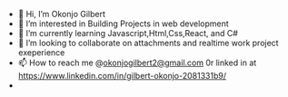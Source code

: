 - 👋 Hi, I’m Okonjo Gilbert
- 👀 I’m interested in Building Projects in web development
- 🌱 I’m currently learning Javascript,Html,Css,React, and C#
- 💞️ I’m looking to collaborate on attachments and realtime work project exeperience
- 📫 How to reach me @okonjogilbert2@gmail.com 0r linked in at https://www.linkedin.com/in/gilbert-okonjo-2081331b9/
- 

<!---
OpondoG/OpondoG is a ✨ special ✨ repository because its `README.md` (this file) appears on your GitHub profile.
You can click the Preview link to take a look at your changes.
--->
